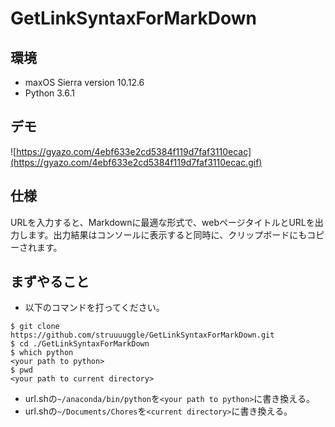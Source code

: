 # GetLinkSyntaxForMarkDown

## 環境
- maxOS Sierra version 10.12.6
- Python 3.6.1

## デモ

![https://gyazo.com/4ebf633e2cd5384f119d7faf3110ecac](https://gyazo.com/4ebf633e2cd5384f119d7faf3110ecac.gif)

## 仕様
URLを入力すると、Markdownに最適な形式で、webページタイトルとURLを出力します。出力結果はコンソールに表示すると同時に、クリップボードにもコピーされます。

## まずやること

- 以下のコマンドを打ってください。

```
$ git clone https://github.com/struuuuggle/GetLinkSyntaxForMarkDown.git
$ cd ./GetLinkSyntaxForMarkDown
$ which python
<your path to python>
$ pwd
<your path to current directory>
```
 
- url.shの`~/anaconda/bin/python`を`<your path to python>`に書き換える。
- url.shの`~/Documents/Chores`を`<current directory>`に書き換える。

